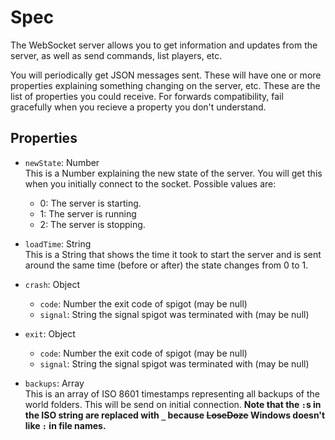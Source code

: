 # Spec
The WebSocket server allows you to get information and updates from the server, as well as send commands, list players, etc.

You will periodically get JSON messages sent. These will have one or more properties explaining something changing on the server, etc. These are the list of properties you could receive. For forwards compatibility, fail gracefully when you recieve a property you don't understand.

## Properties
- `newState`: Number  
    This is a Number explaining the new state of the server. You will get this when you initially connect to the socket. Possible values are:
    - 0: The server is starting.
    - 1: The server is running
    - 2: The server is stopping.


- `loadTime`: String  
    This is a String that shows the time it took to start the server and is sent around the same time (before or after) the state changes from 0 to 1.


- `crash`: Object
   - `code`: Number
    the exit code of spigot (may be null)
   - `signal`: String
    the signal spigot was terminated with (may be null)


- `exit`: Object
   - `code`: Number
    the exit code of spigot (may be null)
   - `signal`: String
    the signal spigot was terminated with (may be null)


 - `backups`: Array  
  This is an array of ISO 8601 timestamps representing all backups of the world folders. This will be send on initial connection. **Note that the
`:`s in the ISO string are replaced with `_` because **~~LoseDoze~~** Windows doesn't like `:` in file names.**
